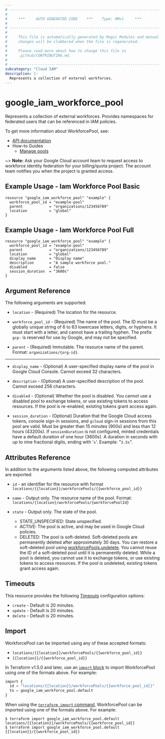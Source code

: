 ```yaml
---
# ----------------------------------------------------------------------------
#
#     ***     AUTO GENERATED CODE    ***    Type: MMv1     ***
#
# ----------------------------------------------------------------------------
#
#     This file is automatically generated by Magic Modules and manual
#     changes will be clobbered when the file is regenerated.
#
#     Please read more about how to change this file in
#     .github/CONTRIBUTING.md.
#
# ----------------------------------------------------------------------------
subcategory: "Cloud IAM"
description: |-
  Represents a collection of external workforces.
---
```


# google\_iam\_workforce\_pool

Represents a collection of external workforces. Provides namespaces for
federated users that can be referenced in IAM policies.


To get more information about WorkforcePool, see:

* [API documentation](https://cloud.google.com/iam/docs/reference/rest/v1/locations.workforcePools)
* How-to Guides
    * [Manage pools](https://cloud.google.com/iam/docs/manage-workforce-identity-pools-providers#manage_pools)

~> **Note:** Ask your Google Cloud account team to request access to workforce identity federation for
your billing/quota project. The account team notifies you when the project is granted access.

## Example Usage - Iam Workforce Pool Basic


```hcl
resource "google_iam_workforce_pool" "example" {
  workforce_pool_id = "example-pool"
  parent            = "organizations/123456789"
  location          = "global"
}
```
## Example Usage - Iam Workforce Pool Full


```hcl
resource "google_iam_workforce_pool" "example" {
  workforce_pool_id = "example-pool"
  parent            = "organizations/123456789"
  location          = "global"
  display_name      = "Display name"
  description       = "A sample workforce pool."
  disabled          = false
  session_duration  = "3600s"
}
```

## Argument Reference

The following arguments are supported:


* `location` -
  (Required)
  The location for the resource.

* `workforce_pool_id` -
  (Required)
  The name of the pool. The ID must be a globally unique string of 6 to 63 lowercase letters,
  digits, or hyphens. It must start with a letter, and cannot have a trailing hyphen.
  The prefix `gcp-` is reserved for use by Google, and may not be specified.

* `parent` -
  (Required)
  Immutable. The resource name of the parent. Format: `organizations/{org-id}`.


- - -


* `display_name` -
  (Optional)
  A user-specified display name of the pool in Google Cloud Console. Cannot exceed 32 characters.

* `description` -
  (Optional)
  A user-specified description of the pool. Cannot exceed 256 characters.

* `disabled` -
  (Optional)
  Whether the pool is disabled. You cannot use a disabled pool to exchange tokens,
  or use existing tokens to access resources. If the pool is re-enabled, existing tokens grant access again.

* `session_duration` -
  (Optional)
  Duration that the Google Cloud access tokens, console sign-in sessions,
  and `gcloud` sign-in sessions from this pool are valid.
  Must be greater than 15 minutes (900s) and less than 12 hours (43200s).
  If `sessionDuration` is not configured, minted credentials have a default duration of one hour (3600s).
  A duration in seconds with up to nine fractional digits, ending with '`s`'. Example: "`3.5s`".


## Attributes Reference

In addition to the arguments listed above, the following computed attributes are exported:

* `id` - an identifier for the resource with format `locations/{{location}}/workforcePools/{{workforce_pool_id}}`

* `name` -
  Output only. The resource name of the pool.
  Format: `locations/{location}/workforcePools/{workforcePoolId}`

* `state` -
  Output only. The state of the pool.
   * STATE_UNSPECIFIED: State unspecified.
   * ACTIVE: The pool is active, and may be used in Google Cloud policies.
   * DELETED: The pool is soft-deleted. Soft-deleted pools are permanently deleted
     after approximately 30 days. You can restore a soft-deleted pool using
     [workforcePools.undelete](https://cloud.google.com/iam/docs/reference/rest/v1/locations.workforcePools/undelete#google.iam.admin.v1.WorkforcePools.UndeleteWorkforcePool).
     You cannot reuse the ID of a soft-deleted pool until it is permanently deleted.
     While a pool is deleted, you cannot use it to exchange tokens, or use
     existing tokens to access resources. If the pool is undeleted, existing
     tokens grant access again.


## Timeouts

This resource provides the following
[Timeouts](https://developer.hashicorp.com/terraform/plugin/sdkv2/resources/retries-and-customizable-timeouts) configuration options:

- `create` - Default is 20 minutes.
- `update` - Default is 20 minutes.
- `delete` - Default is 20 minutes.

## Import


WorkforcePool can be imported using any of these accepted formats:

* `locations/{{location}}/workforcePools/{{workforce_pool_id}}`
* `{{location}}/{{workforce_pool_id}}`


In Terraform v1.5.0 and later, use an [`import` block](https://developer.hashicorp.com/terraform/language/import) to import WorkforcePool using one of the formats above. For example:

```tf
import {
  id = "locations/{{location}}/workforcePools/{{workforce_pool_id}}"
  to = google_iam_workforce_pool.default
}
```

When using the [`terraform import` command](https://developer.hashicorp.com/terraform/cli/commands/import), WorkforcePool can be imported using one of the formats above. For example:

```
$ terraform import google_iam_workforce_pool.default locations/{{location}}/workforcePools/{{workforce_pool_id}}
$ terraform import google_iam_workforce_pool.default {{location}}/{{workforce_pool_id}}
```
